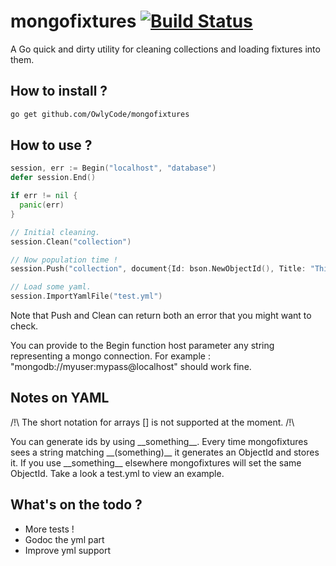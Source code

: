 mongofixtures [![Build Status](https://travis-ci.org/OwlyCode/mongofixtures.png)](https://travis-ci.org/OwlyCode/mongofixtures)
===============
A Go quick and dirty utility for cleaning collections and loading fixtures into them.

How to install ?
----------------

```bash
go get github.com/OwlyCode/mongofixtures
```

How to use ?
------------

```go
session, err := Begin("localhost", "database")
defer session.End()

if err != nil {
  panic(err)
}

// Initial cleaning.
session.Clean("collection")

// Now population time !
session.Push("collection", document{Id: bson.NewObjectId(), Title: "This is a demo"})

// Load some yaml.
session.ImportYamlFile("test.yml")
```

Note that Push and Clean can return both an error that you might want to check.

You can provide to the Begin function host parameter any string representing a mongo connection. For example : "mongodb://myuser:mypass@localhost" should work fine.

Notes on YAML
-------------

/!\ The short notation for arrays [] is not supported at the moment. /!\

You can generate ids by using \_\_something\_\_. Every time mongofixtures sees a string matching \_\_(something)\_\_ it generates an ObjectId and stores it. If you use \_\_something\_\_ elsewhere mongofixtures will set the same ObjectId. Take a look a test.yml to view an example.

What's on the todo ?
--------------------
- More tests !
- Godoc the yml part
- Improve yml support
